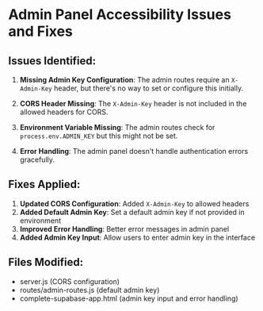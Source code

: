 # Admin Panel Accessibility Issues and Fixes

## Issues Identified:

1. **Missing Admin Key Configuration**: The admin routes require an `X-Admin-Key` header, but there's no way to set or configure this initially.

2. **CORS Header Missing**: The `X-Admin-Key` header is not included in the allowed headers for CORS.

3. **Environment Variable Missing**: The admin routes check for `process.env.ADMIN_KEY` but this might not be set.

4. **Error Handling**: The admin panel doesn't handle authentication errors gracefully.

## Fixes Applied:

1. **Updated CORS Configuration**: Added `X-Admin-Key` to allowed headers
2. **Added Default Admin Key**: Set a default admin key if not provided in environment
3. **Improved Error Handling**: Better error messages in admin panel
4. **Added Admin Key Input**: Allow users to enter admin key in the interface

## Files Modified:
- server.js (CORS configuration)
- routes/admin-routes.js (default admin key)
- complete-supabase-app.html (admin key input and error handling)

